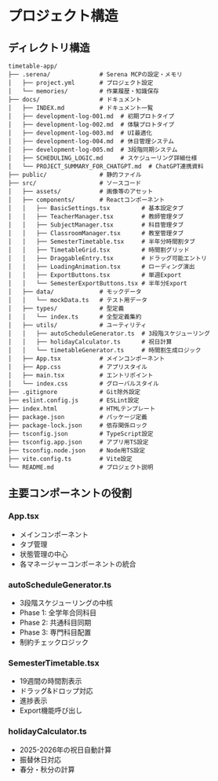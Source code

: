 # プロジェクト構造

## ディレクトリ構造
```
timetable-app/
├── .serena/              # Serena MCPの設定・メモリ
│   ├── project.yml       # プロジェクト設定
│   └── memories/         # 作業履歴・知識保存
├── docs/                 # ドキュメント
│   ├── INDEX.md          # ドキュメント一覧
│   ├── development-log-001.md  # 初期プロトタイプ
│   ├── development-log-002.md  # 体験プロトタイプ
│   ├── development-log-003.md  # UI最適化
│   ├── development-log-004.md  # 休日管理システム
│   ├── development-log-005.md  # 3段階同期システム
│   ├── SCHEDULING_LOGIC.md     # スケジューリング詳細仕様
│   └── PROJECT_SUMMARY_FOR_CHATGPT.md  # ChatGPT連携資料
├── public/               # 静的ファイル
├── src/                  # ソースコード
│   ├── assets/           # 画像等のアセット
│   ├── components/       # Reactコンポーネント
│   │   ├── BasicSettings.tsx         # 基本設定タブ
│   │   ├── TeacherManager.tsx        # 教師管理タブ
│   │   ├── SubjectManager.tsx        # 科目管理タブ
│   │   ├── ClassroomManager.tsx      # 教室管理タブ
│   │   ├── SemesterTimetable.tsx     # 半年分時間割タブ
│   │   ├── TimetableGrid.tsx         # 時間割グリッド
│   │   ├── DraggableEntry.tsx        # ドラッグ可能エントリ
│   │   ├── LoadingAnimation.tsx      # ローディング演出
│   │   ├── ExportButtons.tsx         # 単週Export
│   │   └── SemesterExportButtons.tsx # 半年分Export
│   ├── data/             # モックデータ
│   │   └── mockData.ts   # テスト用データ
│   ├── types/            # 型定義
│   │   └── index.ts      # 全型定義集約
│   ├── utils/            # ユーティリティ
│   │   ├── autoScheduleGenerator.ts  # 3段階スケジューリング
│   │   ├── holidayCalculator.ts      # 祝日計算
│   │   └── timetableGenerator.ts     # 時間割生成ロジック
│   ├── App.tsx           # メインコンポーネント
│   ├── App.css           # アプリスタイル
│   ├── main.tsx          # エントリポイント
│   └── index.css         # グローバルスタイル
├── .gitignore            # Git除外設定
├── eslint.config.js      # ESLint設定
├── index.html            # HTMLテンプレート
├── package.json          # パッケージ定義
├── package-lock.json     # 依存関係ロック
├── tsconfig.json         # TypeScript設定
├── tsconfig.app.json     # アプリ用TS設定
├── tsconfig.node.json    # Node用TS設定
├── vite.config.ts        # Vite設定
└── README.md             # プロジェクト説明
```

## 主要コンポーネントの役割

### App.tsx
- メインコンポーネント
- タブ管理
- 状態管理の中心
- 各マネージャーコンポーネントの統合

### autoScheduleGenerator.ts
- 3段階スケジューリングの中核
- Phase 1: 全学年合同科目
- Phase 2: 共通科目同期
- Phase 3: 専門科目配置
- 制約チェックロジック

### SemesterTimetable.tsx
- 19週間の時間割表示
- ドラッグ&ドロップ対応
- 進捗表示
- Export機能呼び出し

### holidayCalculator.ts
- 2025-2026年の祝日自動計算
- 振替休日対応
- 春分・秋分の計算